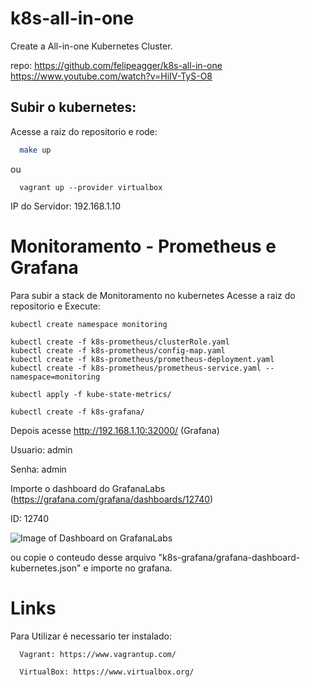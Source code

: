 # k8s-all-in-one
Create a All-in-one Kubernetes Cluster.

repo: https://github.com/felipeagger/k8s-all-in-one
https://www.youtube.com/watch?v=HiIV-TyS-O8

## Subir o kubernetes:
  Acesse a raiz do repositorio e rode: 
  
```bash
  make up
```

ou

```  
  vagrant up --provider virtualbox
```


IP do Servidor: 192.168.1.10

# Monitoramento - Prometheus e Grafana

Para subir a stack de Monitoramento no kubernetes 
Acesse a raiz do repositorio e Execute:

```
kubectl create namespace monitoring

kubectl create -f k8s-prometheus/clusterRole.yaml
kubectl create -f k8s-prometheus/config-map.yaml
kubectl create -f k8s-prometheus/prometheus-deployment.yaml 
kubectl create -f k8s-prometheus/prometheus-service.yaml --namespace=monitoring

kubectl apply -f kube-state-metrics/

kubectl create -f k8s-grafana/
```

Depois acesse http://192.168.1.10:32000/ (Grafana)

Usuario: admin

Senha: admin

Importe o dashboard do GrafanaLabs (https://grafana.com/grafana/dashboards/12740)

ID: 12740

![Image of Dashboard on GrafanaLabs](/monitoring/k8s-grafana/GrafanaDashboardImg.png)

ou copie o conteudo desse arquivo "k8s-grafana/grafana-dashboard-kubernetes.json"
e importe no grafana.


# Links

Para Utilizar é necessario ter instalado:

```  
  Vagrant: https://www.vagrantup.com/

  VirtualBox: https://www.virtualbox.org/

```  
